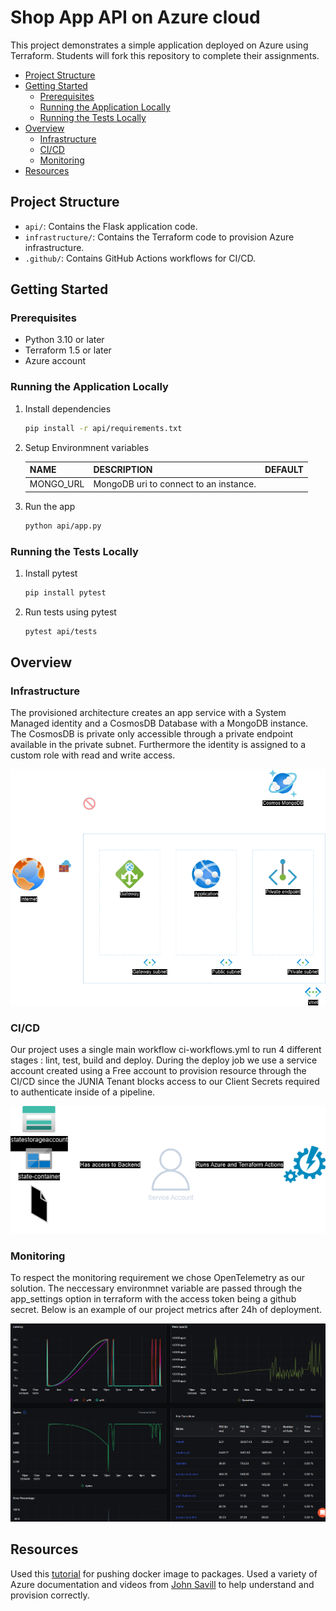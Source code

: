 # Shop App API on Azure cloud <!-- omit in toc -->

This project demonstrates a simple application deployed on Azure using Terraform. Students will fork this repository to complete their assignments.

- [Project Structure](#project-structure)
- [Getting Started](#getting-started)
  - [Prerequisites](#prerequisites)
  - [Running the Application Locally](#running-the-application-locally)
  - [Running the Tests Locally](#running-the-tests-locally)
- [Overview](#overview)
  - [Infrastructure](#infrastructure)
  - [CI/CD](#cicd)
  - [Monitoring](#monitoring)
- [Resources](#resources)


## Project Structure

- `api/`: Contains the Flask application code.
- `infrastructure/`: Contains the Terraform code to provision Azure infrastructure.
- `.github/`: Contains GitHub Actions workflows for CI/CD.

## Getting Started

### Prerequisites

- Python 3.10 or later
- Terraform 1.5 or later
- Azure account

### Running the Application Locally

1. Install dependencies
  
    ```bash
    pip install -r api/requirements.txt
    ```

2. Setup Environmnent variables

    |NAME|DESCRIPTION|DEFAULT|
    |---|---|---|
    |MONGO_URL|MongoDB uri to connect to an instance.||

3. Run the app
  
    ```bash
    python api/app.py
    ```

### Running the Tests Locally

1. Install pytest
  
    ```bash
    pip install pytest
    ```

2. Run tests using pytest
  
    ```bash
    pytest api/tests
    ```

## Overview

### Infrastructure

  The provisioned architecture creates an app service with a System Managed identity and a CosmosDB Database with a MongoDB instance. The CosmosDB is private only accessible through a private endpoint available in the private subnet. Furthermore the identity is assigned to a custom role with read and write access.

  ![architecture image](images/architecture.png)

### CI/CD

  Our project uses a single main workflow ci-workflows.yml to run 4 different stages : lint, test, build and deploy.
  During the deploy job we use a service account created using a Free account to provision resource through the CI/CD since the JUNIA Tenant
  blocks access to our Client Secrets required to authenticate inside of a pipeline.

  ![service account use](images/service_account.png)

### Monitoring

  To respect the monitoring requirement we chose OpenTelemetry as our solution. The neccessary environmnet variable are passed
  through the app_settings option in terraform with the access token being a github secret. Below is an example of our project
  metrics after 24h of deployment.
  
  ![monitoring dashboard](images/monitoring.png)

## Resources

  Used this [tutorial](https://docs.github.com/en/packages/managing-github-packages-using-github-actions-workflows/publishing-and-installing-a-package-with-github-actions) for pushing docker image to packages.
  Used a variety of Azure documentation and videos from [John Savill](https://www.youtube.com/@NTFAQGuy) to help understand and provision correctly.

